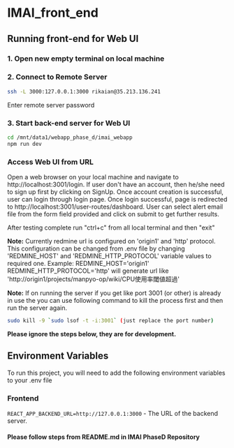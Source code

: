 # IMAI_front_end
##  Running front-end for Web UI

### 1. Open new empty terminal on local machine
### 2. Connect to Remote Server
```bash
ssh -L 3000:127.0.0.1:3000 rikaian@35.213.136.241
```
Enter remote server password
### 3. Start back-end server for Web UI
```bash
cd /mnt/data1/webapp_phase_d/imai_webapp
npm run dev
```

### Access Web UI from URL
Open a web browser on your local machine and navigate to http://localhost:3001/login.
If user don't have an account, then he/she need to sign up first by clicking on SignUp.
Once account creation is successful, user can login through login page.
Once login successful, page is redirected to http://localhost:3001/user-routes/dashboard. User can select alert email file from the form field provided and click on submit to get further results.

After testing complete run "ctrl+c" from all local terminal and then "exit"


**Note:**
Currently redmine url is configured on 'origin1' and 'http' protocol. This configuration can be changed from .env file by changing 'REDMINE_HOST' and 'REDMINE_HTTP_PROTOCOL' variable values to required one.
Example: 
REDMINE_HOST='origin1'
REDMINE_HTTP_PROTOCOL='http'
will generate url like 'http://origin1/projects/manpyo-op/wiki/CPU使用率閾値超過'

**Note:**
If on running the server if you get like port 3001 (or other) is already in use the you can use following command to kill the process first and then run the server again.
```bash
sudo kill -9 `sudo lsof -t -i:3001` (just replace the port number)
```
**Please ignore the steps below, they are for development.**

## Environment Variables

To run this project, you will need to add the following environment variables to your .env file

### Frontend

`REACT_APP_BACKEND_URL=http://127.0.0.1:3000` - The URL of the backend server.


#### Please follow steps from README.md in IMAI PhaseD Repository
